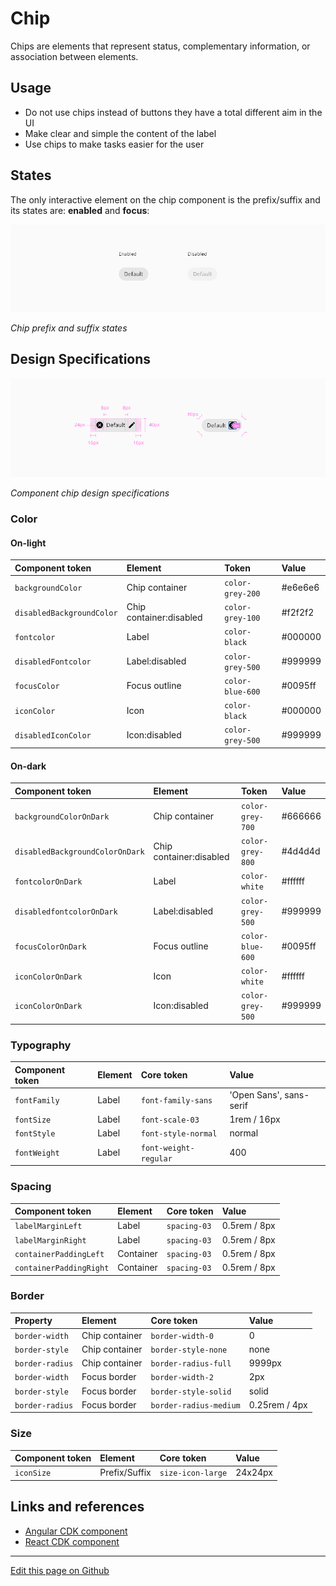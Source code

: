 # Chip

Chips are elements that represent status, complementary information, or association between elements.

## Usage

* Do not use chips instead of buttons they have a total different aim in the UI
* Make clear and simple the content of the label
* Use chips to make tasks easier for the user

## States

The only interactive element on the chip component is the prefix/suffix and its states are: **enabled** and **focus**:

![Chip prefix and suffix states](images/chip_states.png)

_Chip prefix and suffix states_

## Design Specifications

![Component chip design specifications](images/chip_specs.png)

_Component chip design specifications_

### Color

#### On-light

| Component token           | Element                   | Token                   | Value     |
| :------------------------ | :------------------------ | :---------------------- | :-------- |
| `backgroundColor`         | Chip container            | `color-grey-200`        | #e6e6e6   |
| `disabledBackgroundColor` | Chip container:disabled   | `color-grey-100`        | #f2f2f2   |
| `fontcolor`               | Label                     | `color-black`           | #000000	  |
| `disabledFontcolor`       | Label:disabled            | `color-grey-500`        | #999999	  |
| `focusColor`              | Focus outline             | `color-blue-600`        | #0095ff	  |
| `iconColor`               | Icon                      | `color-black`           | #000000	  |
| `disabledIconColor`       | Icon:disabled             | `color-grey-500`        | #999999	  |

#### On-dark

| Component token                 | Element                   | Token                   | Value     |
| :------------------------------ | :------------------------ | :---------------------- | :-------- |
| `backgroundColorOnDark`         | Chip container            | `color-grey-700`        | #666666   |
| `disabledBackgroundColorOnDark` | Chip container:disabled   | `color-grey-800`        | #4d4d4d   |
| `fontcolorOnDark`               | Label                     | `color-white`           | #ffffff	  |
| `disabledfontcolorOnDark`       | Label:disabled            | `color-grey-500`        | #999999	  |
| `focusColorOnDark`              | Focus outline             | `color-blue-600`        | #0095ff	  |
| `iconColorOnDark`               | Icon                      | `color-white`           | #ffffff	  |
| `iconColorOnDark`               | Icon:disabled             | `color-grey-500`        | #999999	  |


### Typography

| Component token          | Element          | Core token                 | Value                      |
| :----------------------- | :--------------- | :------------------------- | :------------------------- |
| `fontFamily`             | Label            | `font-family-sans`         | 'Open Sans', sans-serif    |
| `fontSize`               | Label            | `font-scale-03`            | 1rem / 16px                |
| `fontStyle`              | Label            | `font-style-normal`        | normal                     |
| `fontWeight`             | Label            | `font-weight-regular`      | 400                        |

### Spacing

| Component token		        | Element		            | Core token      | Value	          |
| :-----------------------	| :-------------------- | :-------------- | :-------------- |
| `labelMarginLeft`	        | Label		              | `spacing-03`    | 0.5rem / 8px	  |
| `labelMarginRight`	      | Label		              | `spacing-03`    | 0.5rem / 8px	  |
| `containerPaddingLeft`	  | Container		          | `spacing-03`    | 0.5rem / 8px	  |
| `containerPaddingRight`	  | Container		          | `spacing-03`    | 0.5rem / 8px	  |



### Border

| Property                 | Element          | Core token                 | Value            |
| :----------------------- | :--------------- | :------------------------- | :--------------- |
| `border-width`           | Chip container   | `border-width-0`           | 0                |
| `border-style`           | Chip container   | `border-style-none`        | none             |
| `border-radius`          | Chip container   | `border-radius-full`       | 9999px           |
| `border-width`           | Focus border     | `border-width-2`           | 2px              |
| `border-style`           | Focus border     | `border-style-solid`       | solid            |
| `border-radius`          | Focus border     | `border-radius-medium`     | 0.25rem / 4px    |


### Size

| Component token		        | Element		            | Core token          | Value	          |
| :-----------------------	| :-------------------- | :------------------ | :-------------- |
| `iconSize`  		          | Prefix/Suffix		      | `size-icon-large`	  | 24x24px         |


## Links and references

* [Angular CDK component](https://developer.dxc.com/tools/angular/next/#/components/chip)
* [React CDK component](https://developer.dxc.com/tools/react/next/#/components/chip)

____________________________________________________________

[Edit this page on Github](https://github.com/dxc-technology/halstack-style-guide/blob/master/guidelines/components/chip/README.md)
